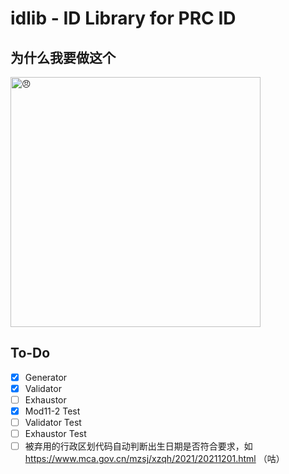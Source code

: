 # idlib - ID Library for PRC ID

## 为什么我要做这个

<img alt="😠" src="https://github.com/Jasonzyt/idlib/assets/66063199/130915cf-c5e9-4946-bb01-9b4255a38059" width="400px"></img>

## To-Do
- [X] Generator
- [X] Validator
- [ ] Exhaustor
- [X] Mod11-2 Test
- [ ] Validator Test
- [ ] Exhaustor Test
- [ ] 被弃用的行政区划代码自动判断出生日期是否符合要求，如 https://www.mca.gov.cn/mzsj/xzqh/2021/20211201.html （咕）
